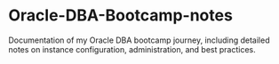 # Oracle-DBA-Bootcamp-notes
Documentation of my Oracle DBA bootcamp journey, including detailed notes on instance configuration, administration, and best practices.
